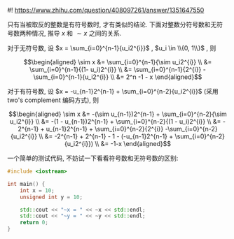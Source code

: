 #! https://www.zhihu.com/question/408097261/answer/1351647550

[comment]: <> (Answer URL: https://www.zhihu.com/question/408097261/answer/1351647550)
[comment]: <> (Question Title: 为什么~10等于-11，计算过程是什么？)
[comment]: <> (Author Name: 采石工)
[comment]: <> (Create Time: 2020-07-21 13:23:59)

只有当被取反的整数是有符号数时, 才有类似的结论. 下面对整数分符号数和无符号数两种情况, 推导  $x$  和  $\sim x$  之间的关系.

对于无符号数, 设  $x = \sum_{i=0}^{n-1}{u_i2^{i}}$  ,  $u_i \in \\{0, 1\\}$  , 则

$$\begin{aligned} 
\sim x &= \sum_{i=0}^{n-1}{\sim u_i2^{i}} \\
       &= \sum_{i=0}^{n-1}{(1- u_i)2^{i}} \\ 
       &= \sum_{i=0}^{n-1}{2^{i}} - \sum_{i=0}^{n-1}{u_i2^{i}} \\ 
       &= 2^n -1 - x 
\end{aligned}$$

对于有符号数, 设  $x = -u_{n-1}2^{n-1} + \sum_{i=0}^{n-2}{u_i2^{i}}$  (采用 two's complement 编码方式), 则

$$\begin{aligned} 
\sim x &= -(\sim u_{n-1})2^{n-1} + \sum_{i=0}^{n-2}{\sim u_i2^{i}} \\
       &= -(1 - u_{n-1})2^{n-1} + \sum_{i=0}^{n-2}{(1 - u_i)2^{i}} \\
       &= - 2^{n-1} + u_{n-1}2^{n-1} + \sum_{i=0}^{n-2}{2^{i}} -\sum_{i=0}^{n-2}{u_i2^{i}} \\ 
       &= -2^{n-1} + 2^{n-1} - 1 - (-u_{n-1}2^{n-1} + \sum_{i=0}^{n-2}{u_i2^{i}}) \\ 
       &= -1-x 
\end{aligned}$$

一个简单的测试代码, 不妨试一下看看符号数和无符号数的区别:

    
```c++
#include <iostream>

int main() {
    int x = 10;
    unsigned int y = 10;

    std::cout << "~x = " << ~x << std::endl;
    std::cout << "~y = " << ~y << std::endl;
    return 0;
}
```

